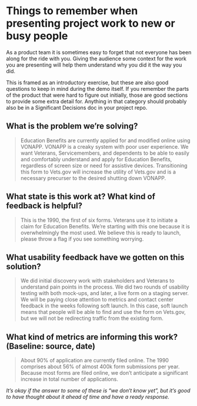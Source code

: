 # Things to remember when presenting project work to new or busy people

As a product team it is sometimes easy to forget that not everyone has been along for the ride with you. Giving the audience some context for the work you are presenting will help them understand why you did it the way you did.

This is framed as an introductory exercise, but these are also good questions to keep in mind during the demo itself. If you remember the parts of the product that were hard to figure out initially, those are good sections to provide some extra detail for. Anything in that category should probably also be in a Significant Decisions doc in your project repo.

## What is the problem we’re solving?

> Education Benefits are currently applied for and modified online using VONAPP. VONAPP is a creaky system with poor user experience. We want Veterans, Servicemembers, and dependents to be able to easily and comfortably understand and apply for Education Benefits, regardless of screen size or need for assistive devices. Transitioning this form to Vets.gov will increase the utility of Vets.gov and is a necessary precurser to the desired shutting down VONAPP.

## What state is this work at? What kind of feedback is helpful?

> This is the 1990, the first of six forms. Veterans use it to initiate a claim for Education Benefits. We’re starting with this one because it is overwhelmingly the most used. We believe this is ready to launch, please throw a flag if you see something worrying.

## What usability feedback have we gotten on this solution?

> We did initial discovery work with stakeholders and Veterans to understand pain points in the process. We did two rounds of usability testing with both mock-ups, and later, a live form on a staging server. We will be paying close attention to metrics and contact center feedback in the weeks following soft launch. In this case, soft launch means that people will be able to find and use the form on Vets.gov, but we will not be redirecting traffic from the existing form.

## What kind of metrics are informing this work? \(Baseline: source, date\)

> About 90% of application are currently filed online. The 1990 comprises about 56% of almost 400k form submissions per year. Because most forms are filed online, we don’t anticipate a significant increase in total number of applications.

_It’s okay if the answer to some of these is “we don‘t know yet”, but it’s good to have thought about it ahead of time and have a ready response._

